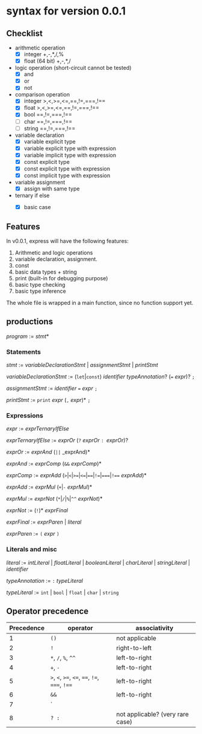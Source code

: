 # syntax for version 0.0.1

## Checklist

* arithmetic operation
    - [x] integer +,-,*,/,%
    - [x] float (64 bit) +,-,*,/
* logic operation (short-circuit cannot be tested)
    - [x] and
    - [x] or
    - [x] not
* comparison operation
    - [x] integer >,<,>=,<=,==,!=,===,!==
    - [x] float >,<,>=,<=,==,!=,===,!==
    - [x] bool ==,!=,===,!==
    - [ ] char ==,!=,===,!==
    - [ ] string ==,!=,===,!==
* variable declaration
    - [x] variable explicit type
    - [x] variable explicit type with expression
    - [x] variable implicit type with expression
    - [x] const explicit type
    - [x] const explicit type with expression
    - [x] const implicit type with expression
* variable assignment
    - [x] assign with same type
* ternary if else
    - [x] basic case


## Features

In v0.0.1, express will have the following features:

1. Arithmetic and logic operations
1. variable declaration, assignment.
1. const
1. basic data types + string
1. print (built-in for debugging purpose)
1. basic type checking
1. basic type inference

The whole file is wrapped in a main function, since no function support yet.

## productions

_program_ := _stmt_*

### Statements

_stmt_ := _variableDeclarationStmt_ | _assignmentStmt_ | _printStmt_

_variableDeclarationStmt_ := (`let`|`const`) _identifier_ _typeAnnotation_? (`=` _expr_)? `;`

_assignmentStmt_ := _identifier_ `=` _expr_ `;`

_printStmt_ := `print` _expr_ (`,` _expr_)* `;`

### Expressions

_expr_ := _exprTernaryIfElse_

_exprTernaryIfElse_ := _exprOr_ (`?` _exprOr_ `: `_exprOr_)?

_exprOr_ := _exprAnd_ (`||` _exprAnd)*

_exprAnd_ := _exprComp_ (`&&` _exprComp_)*

_exprComp_ := _exprAdd_ (`>`|`<`|`>=`|`<=`|`==`|`!=`|`===`|`!==` _exprAdd_)*

_exprAdd_ := _exprMul_ (`+`|`-` _exprMul_)*

_exprMul_ := _exprNot_ (`*`|`/`|`%`|`^^` _exprNot_)*

_exprNot_ := (`!`)* _exprFinal_

_exprFinal_ := _exprParen_ | _literal_

_exprParen_ := `(` _expr_ `)`


### Literals and misc

_literal_ := _intLiteral_ | _floatLiteral_ | _booleanLiteral_ | _charLiteral_ | _stringLiteral_ | _identifier_

_typeAnnotation_ := `:` _typeLiteral_

_typeLiteral_ := `int` | `bool` | `float` | `char` | `string`

## Operator precedence

| Precedence | operator | associativity |
| ---------- | ---------| ------------- |
| 1          | `()`     | not applicable |
| 2          | `!` | right-to-left |
| 3          | `*`, `/`, `%`, `^^` | left-to-right |
| 4          | `+`, `-`| left-to-right |
| 5          | `>`, `<`, `>=`, `<=`, `==`, `!=`, `===`, `!==` | left-to-right |
| 6 | `&&` | left-to-right |
| 7 | `||` | left-to-right |
| 8          | `? :` | not applicable? (very rare case) |
